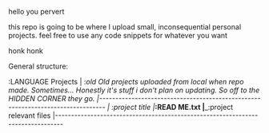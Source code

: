 hello you pervert

this repo is going to be where I upload small, inconsequential personal projects. feel free to use any code snippets for whatever you want

honk honk

General structure:

:LANGUAGE Projects
    | :_old
       Old projects uploaded from local when repo made. Sometimes... Honestly it's 
        stuff i don't plan on updating. So off to the HIDDEN CORNER they go. 
    |--------------------------------------------------------------------------------
    | :project title
    |___:READ ME.txt
    |___:project relevant files
    |--------------------------------------------------------------------------------


  
